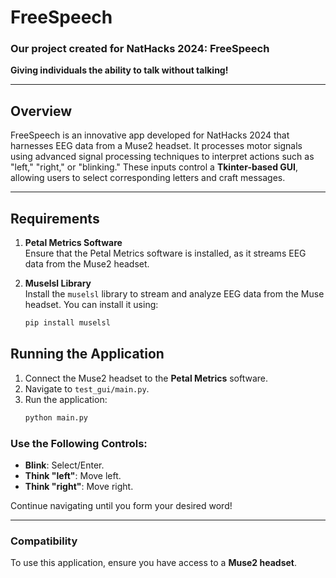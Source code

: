 # FreeSpeech

### Our project created for NatHacks 2024: FreeSpeech  
**Giving individuals the ability to talk without talking!**

---

## Overview
FreeSpeech is an innovative app developed for NatHacks 2024 that harnesses EEG data from a Muse2 headset. It processes motor signals using advanced signal processing techniques to interpret actions such as "left," "right," or "blinking." These inputs control a **Tkinter-based GUI**, allowing users to select corresponding letters and craft messages.

---

## Requirements

1. **Petal Metrics Software**  
   Ensure that the Petal Metrics software is installed, as it streams EEG data from the Muse2 headset.

2. **Muselsl Library**  
   Install the `muselsl` library to stream and analyze EEG data from the Muse headset. You can install it using:
   ```bash
   pip install muselsl


## Running the Application

1. Connect the Muse2 headset to the **Petal Metrics** software.
2. Navigate to `test_gui/main.py`.
3. Run the application:
   ```bash
   python main.py


### Use the Following Controls:

- **Blink**: Select/Enter.  
- **Think "left"**: Move left.  
- **Think "right"**: Move right.  

Continue navigating until you form your desired word!

---

### Compatibility

To use this application, ensure you have access to a **Muse2 headset**.


